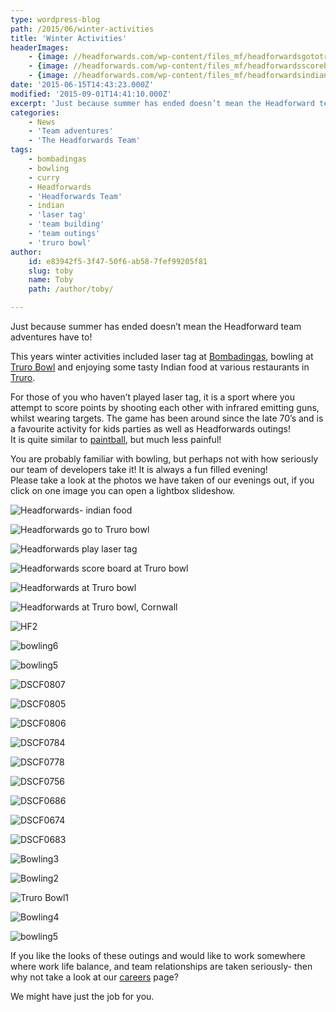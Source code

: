 ```yaml
---
type: wordpress-blog
path: /2015/06/winter-activities
title: 'Winter Activities'
headerImages:
    - {image: //headforwards.com/wp-content/files_mf/headforwardsgototrurobowl.jpg, text: 'Winter Activities '}
    - {image: //headforwards.com/wp-content/files_mf/headforwardsscoreboardattrurobowl.jpg, text: ""}
    - {image: //headforwards.com/wp-content/files_mf/headforwardsindianfood.jpg, text: ""}
date: '2015-06-15T14:43:23.000Z'
modified: '2015-09-01T14:41:10.000Z'
excerpt: 'Just because summer has ended doesn’t mean the Headforward team adventures have to! This years winter activities included laser tag at Bombadingas, bowling at Truro Bowl and enjoying some tasty Indian food at various restaurants in Truro. For those of you who haven’t played laser tag, it is a sport where you attempt to score …'
categories:
    - News
    - 'Team adventures'
    - 'The Headforwards Team'
tags:
    - bombadingas
    - bowling
    - curry
    - Headforwards
    - 'Headforwards Team'
    - indian
    - 'laser tag'
    - 'team building'
    - 'team outings'
    - 'truro bowl'
author:
    id: e83942f5-3f47-50f6-ab58-7fef99205f81
    slug: toby
    name: Toby
    path: /author/toby/

---
```

Just because summer has ended doesn’t mean the Headforward team adventures have to!

This years winter activities included laser tag at [Bombadingas](http://www.bombadingas.co.uk/), bowling at [Truro Bowl](http://www.truro-bowl.co.uk/bowling/2229686) and enjoying some tasty Indian food at various restaurants in [Truro](http://www.enjoytruro.co.uk/welcome).

For those of you who haven’t played laser tag, it is a sport where you attempt to score points by shooting each other with infrared emitting guns, whilst wearing targets. The game has been around since the late 70’s and is a favourite activity for kids parties as well as Headforwards outings!  
It is quite similar to [paintball](https://en.wikipedia.org/wiki/Paintball), but much less painful!

You are probably familiar with bowling, but perhaps not with how seriously our team of developers take it! It is always a fun filled evening!  
Please take a look at the photos we have taken of our evenings out, if you click on one image you can open a lightbox slideshow.

<section class="gallery">

![Headforwards- indian food](//headforwards.com/wp-content/uploads/2015/06/Headforwards-indian-food.jpg)

![Headforwards go to Truro bowl](//headforwards.com/wp-content/uploads/2015/06/Headforwards-go-to-Truro-bowl.jpg)

![Headforwards play laser tag](//headforwards.com/wp-content/uploads/2015/06/Headforwards-play-laser-tag.jpg)

![Headforwards score board at Truro bowl](//headforwards.com/wp-content/uploads/2015/06/Headforwards-score-board-at-Truro-bowl.jpg)

![Headforwards at Truro bowl](//headforwards.com/wp-content/uploads/2015/06/Headforwards-at-Truro-bowl.jpg)

![Headforwards at Truro bowl, Cornwall](//headforwards.com/wp-content/uploads/2015/06/Headforwards-at-Truro-bowl-Cornwall.jpg)

![HF2](//headforwards.com/wp-content/uploads/2015/06/HF2.jpg)

![bowling6](//headforwards.com/wp-content/uploads/2015/06/bowling6.jpg)

![bowling5](//headforwards.com/wp-content/uploads/2015/06/bowling51.jpg)

![DSCF0807](//headforwards.com/wp-content/uploads/2015/06/DSCF0807.jpg)

![DSCF0805](//headforwards.com/wp-content/uploads/2015/06/DSCF0805.jpg)

![DSCF0806](//headforwards.com/wp-content/uploads/2015/06/DSCF0806.jpg)

![DSCF0784](//headforwards.com/wp-content/uploads/2015/06/DSCF0784.jpg)

![DSCF0778](//headforwards.com/wp-content/uploads/2015/06/DSCF0778.jpg)

![DSCF0756](//headforwards.com/wp-content/uploads/2015/06/DSCF0756.jpg)

![DSCF0686](//headforwards.com/wp-content/uploads/2015/06/DSCF0686.jpg)

![DSCF0674](//headforwards.com/wp-content/uploads/2015/06/DSCF0674.jpg)

![DSCF0683](//headforwards.com/wp-content/uploads/2015/06/DSCF0683.jpg)

![Bowling3](//headforwards.com/wp-content/uploads/2015/06/Bowling3.jpg)

![Bowling2](//headforwards.com/wp-content/uploads/2015/06/Bowling2.jpg)

![Truro Bowl1](//headforwards.com/wp-content/uploads/2015/06/Truro-Bowl1.jpg)

![Bowling4](//headforwards.com/wp-content/uploads/2015/06/Bowling4.jpg)

![bowling5](//headforwards.com/wp-content/uploads/2015/06/bowling5.jpg)

</section>

If you like the looks of these outings and would like to work somewhere where work life balance, and team relationships are taken seriously- then why not take a look at our [careers](http://www.headforwards.com/careers/) page?

We might have just the job for you.
